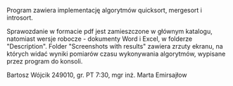 Program zawiera implementację algorytmów quicksort, mergesort i introsort. 

Sprawozdanie w formacie pdf jest zamieszczone w głównym katalogu, natomiast wersje robocze - dokumenty Word i Excel, w folderze "Description". Folder "Screenshots with results" zawiera zrzuty ekranu, na których widać wyniki pomiarów czasu wykonywania algorytmów, wypisane przez program do konsoli.

Bartosz Wójcik 249010, gr. PT 7:30, mgr inż. Marta Emirsajłow

